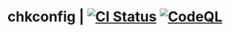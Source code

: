 # chkconfig | [![CI Status](https://github.com/fedora-sysv/chkconfig/workflows/Integration%20tests/badge.svg)](https://github.com/fedora-sysv/chkconfig/actions?query=workflow%3AIntegration+tests) [![CodeQL](https://github.com/fedora-sysv/chkconfig/actions/workflows/codeql.yml/badge.svg)](https://github.com/fedora-sysv/chkconfig/actions/workflows/codeql.yml)
